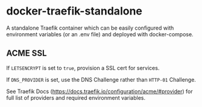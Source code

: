 # docker-traefik-standalone

A standalone Traefik container which can be easily configured with environment variables (or an .env file) and deployed with docker-compose.

## ACME SSL

If `LETSENCRYPT` is set to `true`, provision a SSL cert for services.

If `DNS_PROVIDER` is set, use the DNS Challenge rather than `HTTP-01` Challenge.

See Traefik Docs (https://docs.traefik.io/configuration/acme/#provider) for full list of providers and required environment variables.

